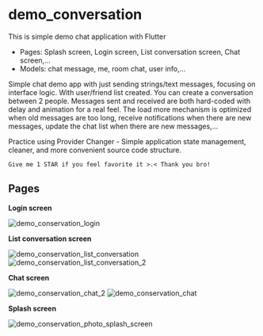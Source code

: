 # demo_conversation
This is simple demo chat application with Flutter

- Pages: Splash screen, Login screen, List conversation screen, Chat screen,...
- Models: chat message, me, room chat, user info,...

Simple chat demo app with just sending strings/text messages, focusing on interface logic. With user/friend list created. You can create a conversation between 2 people. Messages sent and received are both hard-coded with delay and animation for a real feel. The load more mechanism is optimized when old messages are too long, receive notifications when there are new messages, update the chat list when there are new messages,...

Practice using Provider Changer - Simple application state management, cleaner, and more convenient source code structure.

`Give me 1 STAR if you feel favorite it >.< Thank you bro!`

## Pages
**Login screen**

![demo_conservation_login](https://user-images.githubusercontent.com/33143698/128981453-e759f0b8-ab7a-44fd-858e-8f05ffae1069.png)

**List conversation screen**

![demo_conservation_list_conversation](https://user-images.githubusercontent.com/33143698/128981470-6fa7dda3-6d1e-4ccf-8516-6a5faaf19202.png)
![demo_conservation_list_conversation_2](https://user-images.githubusercontent.com/33143698/128981483-ef1cb633-25b4-4e98-a7fa-86d29a220228.png)


**Chat screen**

![demo_conservation_chat_2](https://user-images.githubusercontent.com/33143698/128981527-2a0430bd-26bd-4324-a88d-20c8f38ed677.png)
![demo_conservation_chat](https://user-images.githubusercontent.com/33143698/128981559-1aba591f-e8f5-4c87-a7a2-a35c119ca277.png)


**Splash screen**

![demo_conservation_photo_splash_screen](https://user-images.githubusercontent.com/33143698/128981571-daff1a84-c1df-449c-859d-8ac8f99036d6.png)








